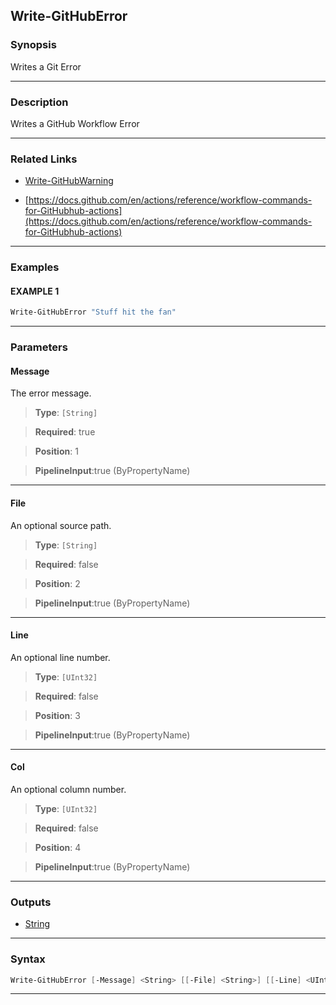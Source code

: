 Write-GitHubError
-----------------
### Synopsis
Writes a Git Error

---
### Description

Writes a GitHub Workflow Error

---
### Related Links
* [Write-GitHubWarning](Write-GitHubWarning.md)



* [https://docs.github.com/en/actions/reference/workflow-commands-for-GitHubhub-actions](https://docs.github.com/en/actions/reference/workflow-commands-for-GitHubhub-actions)



---
### Examples
#### EXAMPLE 1
```PowerShell
Write-GitHubError "Stuff hit the fan"
```

---
### Parameters
#### **Message**

The error message.



> **Type**: ```[String]```

> **Required**: true

> **Position**: 1

> **PipelineInput**:true (ByPropertyName)



---
#### **File**

An optional source path.



> **Type**: ```[String]```

> **Required**: false

> **Position**: 2

> **PipelineInput**:true (ByPropertyName)



---
#### **Line**

An optional line number.



> **Type**: ```[UInt32]```

> **Required**: false

> **Position**: 3

> **PipelineInput**:true (ByPropertyName)



---
#### **Col**

An optional column number.



> **Type**: ```[UInt32]```

> **Required**: false

> **Position**: 4

> **PipelineInput**:true (ByPropertyName)



---
### Outputs
* [String](https://learn.microsoft.com/en-us/dotnet/api/System.String)




---
### Syntax
```PowerShell
Write-GitHubError [-Message] <String> [[-File] <String>] [[-Line] <UInt32>] [[-Col] <UInt32>] [<CommonParameters>]
```
---
